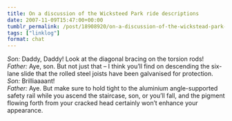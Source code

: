 ```yaml
---
title: On a discussion of the Wicksteed Park ride descriptions
date: 2007-11-09T15:47:00+00:00
tumblr_permalink: /post/18908920/on-a-discussion-of-the-wickstead-park-ride
tags: ["linklog"]
format: chat
---
```


<i>Son:</i> Daddy, Daddy! Look at the diagonal bracing on the torsion rods!<br>
<i>Father:</i> Aye, son. But not just that &#8211; I think you&#8217;ll find on descending the six-lane slide that the rolled steel joists have been galvanised for protection.<br>
<i>Son:</i> Brilliaaaant!<br>
<i>Father:</i> Aye. But make sure to hold tight to the aluminium angle-supported safety rail while you ascend the staircase, son, or you&#8217;ll fall, and the pigment flowing forth from your cracked head certainly won&#8217;t enhance your appearance.<br>
